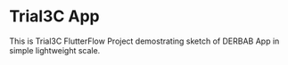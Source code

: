 # Trial3C App
This is Trial3C FlutterFlow Project demostrating sketch of DERBAB App in simple lightweight scale.
